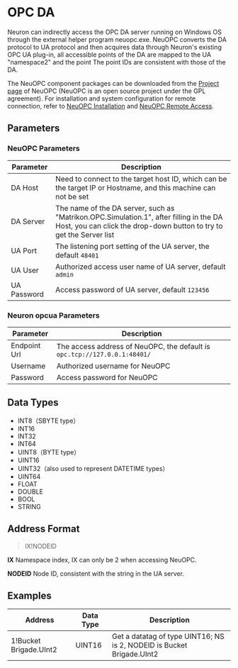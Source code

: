 # OPC DA

Neuron can indirectly access the OPC DA server running on Windows OS through the external helper program neuopc.exe. NeuOPC converts the DA protocol to UA protocol and then acquires data through Neuron's existing OPC UA plug-in, all accessible points of the DA are mapped to the UA "namespace2" and the point The point IDs are consistent with those of the DA.

The NeuOPC component packages can be downloaded from the [Project page](https://github.com/neugates/neuopc) of NeuOPC (NeuOPC is an open source project under the GPL agreement). For installation and system configuration for remote connection, refer to [NeuOPC Installation](./install.md) and [NeuOPC Remote Access](./remote.md).

## Parameters 

### NeuOPC Parameters

| Parameter   | Description                                                  |
| ----------- | ------------------------------------------------------------ |
| DA Host     | Need to connect to the target host ID, which can be the target IP or Hostname, and this machine can not be set |
| DA Server   | The name of the DA server, such as "Matrikon.OPC.Simulation.1", after filling in the DA Host, you can click the drop-down button to try to get the Server list |
| UA Port     | The listening port setting of the UA server, the default `48401` |
| UA User     | Authorized access user name of UA server, default `admin`    |
| UA Password | Access password of UA server, default `123456`               |


### Neuron opcua Parameters

| Parameter    | Description                                                  |
| ------------ | ------------------------------------------------------------ |
| Endpoint Url | The access address of NeuOPC, the default is `opc.tcp://127.0.0.1:48401/` |
| Username     | Authorized username for NeuOPC                               |
| Password     | Access password for NeuOPC                                   |

## Data Types

* INT8（SBYTE type）
* INT16
* INT32
* INT64
* UINT8（BYTE type）
* UINT16
* UINT32（also used to represent DATETIME types）
* UINT64
* FLOAT
* DOUBLE
* BOOL
* STRING

## Address Format

> IX!NODEID

**IX** Namespace index, IX can only be 2 when accessing NeuOPC.

**NODEID** Node ID, consistent with the string in the UA server.

## Examples

| Address                | Data Type | Description                                                  |
| ---------------------- | --------- | ------------------------------------------------------------ |
| 1!Bucket Brigade.UInt2 | UINT16    | Get a datatag of type UINT16; NS is 2, NODEID is Bucket Brigade.UInt2 |